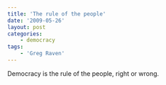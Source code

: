 ```yaml
---
title: 'The rule of the people'
date: '2009-05-26'
layout: post
categories:
    - democracy
tags:
    - 'Greg Raven'
---
```


Democracy is the rule of the people, right or wrong.